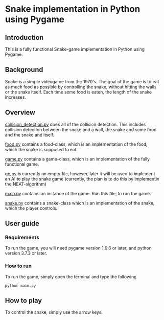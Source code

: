 # Snake implementation in Python using Pygame

## Introduction
This is a fully functional Snake-game implementation in Python using Pygame.

## Background
Snake is a simple videogame from the 1970's. The goal of the game is to eat as much food as possible by controlling the snake, without hitting the walls or the snake itself. Each time some food is eaten, the length of the snake increases.

## Overview
[collision_detection.py](https://github.com/KeenbitGitHub/Snake_Pygame/blob/master/collision_detection.py) does all of the collision detection. This includes collision detection between the snake and a wall, the snake and some food and the snake and itself.

[food.py](https://github.com/KeenbitGitHub/Snake_Pygame/blob/master/food.py) contains a food-class, which is an implementation of the food, which the snake is supposed to eat.

[game.py](https://github.com/KeenbitGitHub/Snake_Pygame/blob/master/game.py) contains a game-class, which is an implementation of the fully functional game.

[ge.py](https://github.com/KeenbitGitHub/Snake_Pygame/blob/master/ge.py) is currently an empty file, however, later it will be used to implement an AI to play the snake game (currently, the plan is to do this by implementin the NEAT-algorithm)

[main.py](https://github.com/KeenbitGitHub/Snake_Pygame/blob/master/main.py) contains an instance of the game. Run this file, to run the game.

[snake.py](https://github.com/KeenbitGitHub/Snake_Pygame/blob/master/snake.py) contains a snake-class which is an implementation of the snake, which the player controls.

## User guide
### Requirements
To run the game, you will need pygame version 1.9.6 or later, and python version 3.7.3 or later.

### How to run
To run the game, simply open the terminal and type the following

```
python main.py
```

## How to play
To control the snake, simply use the arrow keys.
